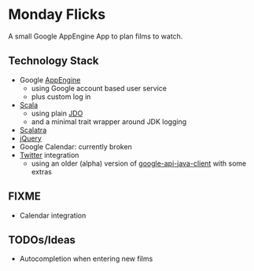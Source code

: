 Monday Flicks
=============

A small Google AppEngine App to plan films to watch.

Technology Stack
----------------
* Google [AppEngine](http://code.google.com/appengine/docs/java/overview.html)
  * using Google account based user service
  * plus custom log in
* [Scala](http://www.scala-lang.org/)
  * using plain [JDO](http://code.google.com/appengine/docs/java/datastore/usingjdo.html)
  * and a minimal trait wrapper around JDK logging
* [Scalatra](https://github.com/scalatra/scalatra)
* [jQuery](http://docs.jquery.com/Main_Page)
* Google Calendar: currently broken
* [Twitter](http://dev.twitter.com/doc) integration
  * using an older (alpha) version of [google-api-java-client](http://code.google.com/p/google-api-java-client/) with some extras

FIXME
-----
* Calendar integration

TODOs/Ideas
-----------
* Autocompletion when entering new films
